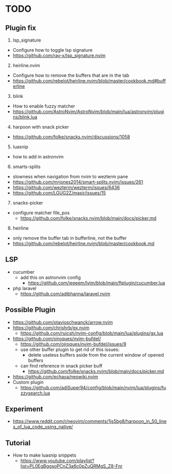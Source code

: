 # TODO

## Plugin fix
1. lsp_signature
  - Configure how to toggle lsp signature
  - https://github.com/ray-x/lsp_signature.nvim
2. heirline.nvim
 - Configure how to remove the buffers that are in the tab
 - https://github.com/rebelot/heirline.nvim/blob/master/cookbook.md#bufferline
3. blink
  - How to enable fuzzy matcher
  - https://github.com/AstroNvim/AstroNvim/blob/main/lua/astronvim/plugins/blink.lua
4. harpoon with snack picker
  - https://github.com/folke/snacks.nvim/discussions/1058
5. luasnip
  - how to add in astronvim
6. smarts-splits
  - slowness when navigation from nvim to wezterm pane
  - https://github.com/mrjones2014/smart-splits.nvim/issues/261
  - https://github.com/wezterm/wezterm/issues/6436
  - https://github.com/LGUG2Z/masir/issues/15
7. snacks-picker
  - configure matcher file_pos
    - https://github.com/folke/snacks.nvim/blob/main/docs/picker.md
8. heirline
  - only remove the buffer tab in bufferline, not the buffer
  - https://github.com/rebelot/heirline.nvim/blob/master/cookbook.md

## LSP
- cucumber
  - add this on astronvim config
    - https://github.com/jeeeem/lvim/blob/main/ftplugin/cucumber.lua
- php laravel
  - https://github.com/adibhanna/laravel.nvim

## Possible Plugin
- https://github.com/otavioschwanck/arrow.nvim
- https://github.com/chrishrb/gx.nvim
  - https://github.com/ruicsh/nvim-config/blob/main/lua/plugins/gx.lua
- https://github.com/ojroques/nvim-bufdel/
  - https://github.com/ojroques/nvim-bufdel/issues/9
  - use other buffer plugin to get rid of this issues:
     - delete useless buffers aside from the current window of opened buffers
  - can find reference in snack picker buff
    - https://github.com/folke/snacks.nvim/blob/main/docs/picker.md
- https://github.com/echaya/neowiki.nvim
- Custom plugin
  - https://github.com/adiSuper94/config/blob/main/nvim/lua/plugins/fuzzysearch.lua

## Experiment
- https://www.reddit.com/r/neovim/comments/1js5bg8/harpoon_in_50_lines_of_lua_code_using_native/

## Tutorial
- How to make luasnip snippets
  - https://www.youtube.com/playlist?list=PL0EgBggsoPCnZ3a6c0pZuQRMgS_Z8-Fnr

